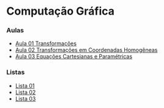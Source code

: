 # Computação Gráfica


### Aulas
- [Aula 01 Transformações](cg_files/aulas/01-aula.html)
- [Aula 02 Transformações em Coordenadas Homogêneas](cg_files/aulas/02-aula_coordenadas_homogeneas.html)
- [Aula 03 Equações Cartesianas e Paramétricas](cg_files/aulas/03-aula_equacoes.html)

### Listas
- [Lista 01](cg_files/listas/01/lista01CG.pdf)
- [Lista 02](cg_files/listas/02/lista02CG.pdf)
- [Lista 03](cg_files/listas/03/lista03CG.pdf)

<!-- ### Trabalho
- [Trabalho 01 para NP2](cg_files/trabalhos/trabalho01.html) -->

<!-- ### [Github](https://github.com/viniciusdenovaes/Unip241CG) -->
